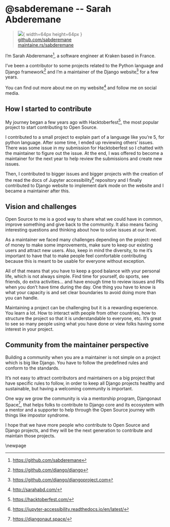 # @sabderemane -- Sarah Abderemane

> ![](https://github.com/sabderemane.png){ width=64px height=64px }  
> [github.com/sabderemane](https://github.com/sabderemane)  
> [maintaine.rs/sabderemane](https://maintaine.rs/sabderemane)

I’m Sarah Abderemane[^323], a software engineer at Kraken based in France.

I’ve been a contributor to some projects related to the Python language and Django framework[^322] and I’m a maintainer of the Django website[^321] for a few years.

You can find out more about me on my website[^320] and follow me on social media.

## How I started to contribute

My journey began a few years ago with Hacktoberfest[^319], the most popular project to start contributing to Open Source.

I contributed to a small project to explain part of a language like you’re 5, for python language. After some time, I ended up reviewing others’ issues. There was some issue in my submission for Hacktoberfest so I chatted with the maintainer to figure out the issue. At the end, I was offered to become a maintainer for the next year to help review the submissions and create new issues.

Then, I contributed to bigger issues and bigger projects with the creation of the read the docs of Jupyter accessibility[^318] repository and I finally contributed to Django website to implement dark mode on the website and I became a maintainer after this.

## Vision and challenges

Open Source to me is a good way to share what we could have in common, improve something and give back to the community. It also means facing interesting questions and thinking about how to solve issues at our level.

As a maintainer we faced many challenges depending on the project: need of money to make some improvements, make sure to keep our existing users and attract new users. Also, keep in mind the diversity, to me it’s important to have that to make people feel comfortable contributing because this is meant to be usable for everyone without exception.

All of that means that you have to keep a good balance with your personal life, which is not always simple. Find time for yourself, do sports, see friends, do extra activities… and have enough time to review issues and PRs when you don’t have time during the day. One thing you have to know is what your capacity is and set clear boundaries to avoid doing more than you can handle.

Maintaining a project can be challenging but it is a rewarding experience. You learn a lot. How to interact with people from other countries, how to structure the project so that it is understandable to everyone, etc. It’s great to see so many people using what you have done or view folks having some interest in your project.

## Community from the maintainer perspective

Building a community when you are a maintainer is not simple on a project which is big like Django. You have to follow the predefined rules and conform to the standards.

It’s not easy to attract contributors and maintainers on a big project that have specific rules to follow, in order to keep all Django projects healthy and sustainable, but having a welcoming community is important.

One way we grow the community is via a mentorship program, Djangonaut Space[^317], that helps folks to contribute to Django core and its ecosystem with a mentor and a supporter to help through the Open Source journey with things like impostor syndrome.

I hope that we have more people who contribute to Open Source and Django projects, and they will be the next generation to contribute and maintain those projects.

\newpage


[^317]: https://djangonaut.space/
[^318]: https://jupyter-accessibility.readthedocs.io/en/latest/
[^319]: https://hacktoberfest.com/
[^320]: http://sarahabd.com/
[^321]: https://github.com/django/djangoproject.com
[^322]: https://github.com/django/django
[^323]: https://github.com/sabderemane
